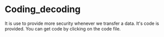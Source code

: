 # Coding_decoding 
It is use to provide more security whenever we transfer a data.
It's code is provided.
You can get code by clicking on the code file.
